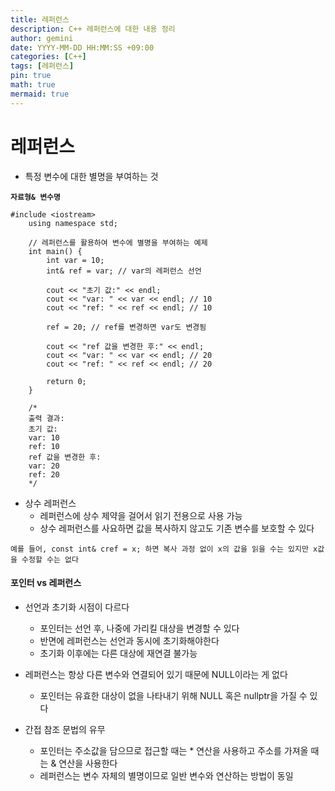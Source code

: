 ```yaml
---
title: 레퍼런스
description: C++ 레퍼런스에 대한 내용 정리
author: gemini
date: YYYY-MM-DD HH:MM:SS +09:00
categories: [C++]
tags: [레퍼런스]
pin: true
math: true
mermaid: true
---
```


# 레퍼런스

- 특정 변수에 대한 별명을 부여하는 것

**`자료형& 변수명`**

```
#include <iostream>
    using namespace std;
    
    // 레퍼런스를 활용하여 변수에 별명을 부여하는 예제
    int main() {
        int var = 10;
        int& ref = var; // var의 레퍼런스 선언
    
        cout << "초기 값:" << endl;
        cout << "var: " << var << endl; // 10
        cout << "ref: " << ref << endl; // 10
    
        ref = 20; // ref를 변경하면 var도 변경됨
    
        cout << "ref 값을 변경한 후:" << endl;
        cout << "var: " << var << endl; // 20
        cout << "ref: " << ref << endl; // 20
    
        return 0;
    }
    
    /*
    출력 결과:
    초기 값:
    var: 10
    ref: 10
    ref 값을 변경한 후:
    var: 20
    ref: 20
    */
```

- 상수 레퍼런스
    - 레퍼런스에 상수 제약을 걸어서 읽기 전용으로 사용 가능
    - 상수 레퍼런스를 사요하면 값을 복사하지 않고도 기존 변수를 보호할 수 있다

```
예를 들어, const int& cref = x; 하면 복사 과정 없이 x의 값을 읽을 수는 있지만 x값을 수정할 수는 없다
```

#### 포인터 vs 레퍼런스
- 선언과 초기화 시점이 다르다
    - 포인터는 선언 후, 나중에 가리킬 대상을 변경할 수 있다
    - 반면에 레퍼런스는 선언과 동시에 초기화해야한다
    - 초기화 이후에는 다른 대상에 재연결 불가능

- 레퍼런스는 항상 다른 변수와 연결되어 있기 때문에 NULL이라는 게 없다
    - 포인터는 유효한 대상이 없을 나타내기 위해 NULL 혹은 nullptr을 가질 수 있다

- 간접 참조 문법의 유무
    - 포인터는 주소값을 담으므로 접근할 때는 * 연산을 사용하고 주소를 가져올 때는 & 연산을 사용한다
     - 레퍼런스는 변수 자체의 별명이므로 일반 변수와 연산하는 방법이 동일